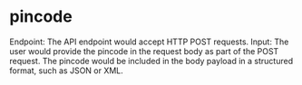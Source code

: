 # pincode
Endpoint: The API endpoint would accept HTTP POST requests.  Input: The user would provide the pincode in the request body as part of the POST request. The pincode would be included in the body payload in a structured format, such as JSON or XML.
